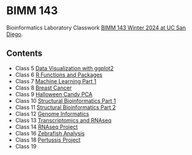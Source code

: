 # BIMM 143
Bioinformatics Laboratory Classwork [BIMM 143 Winter 2024 at UC San Diego](https://bioboot.github.io/bimm143_W24/).

## Contents

- Class 5 [Data Visualization with ggplot2](https://github.com/rahulnedunuri/bimm143/blob/main/class05/class05.md)
- Class 6 [R Functions and Packages](https://github.com/rahulnedunuri/bimm143/blob/main/class06/class06.md)
- Class 7 [Machine Learning Part 1](https://github.com/rahulnedunuri/bimm143/blob/main/class07/class07.machine_learning1.md)
- Class 8 [Breast Cancer](https://github.com/rahulnedunuri/bimm143/blob/main/class08/class08_breastcancer_miniproject.md)
- Class 9 [Halloween Candy PCA](https://github.com/rahulnedunuri/bimm143/blob/main/class09/class09_halloween.md)
- Class 10 [Structural Bioinformatics Part 1](https://github.com/rahulnedunuri/bimm143/blob/main/class10/structuralbioinformatics1.md)
- Class 11 [Structural Bioinformatics Part 2](https://github.com/rahulnedunuri/bimm143/blob/main/class11/structuralbioinformatics2.md)
- Class 12 [Genome Informatics](https://github.com/rahulnedunuri/bimm143/blob/main/class12/class12.md)
- Class 13 [Transcriptomics and RNAseq](https://github.com/rahulnedunuri/bimm143/blob/main/class13/transcriptomics_RNAseq.md)
- Class 14 [RNAseq Project](https://github.com/rahulnedunuri/bimm143/blob/main/class14/lab14.md)
- Class 16 [Zebrafish Analysis](https://github.com/rahulnedunuri/bimm143/blob/main/class16/class16.md)
- Class 18 [Pertussis Project](https://github.com/rahulnedunuri/bimm143/blob/main/class18/class18.md)
- Class 19 []()
